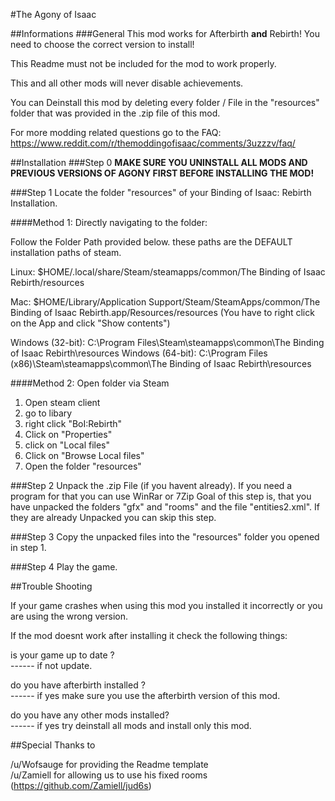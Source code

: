 

#The Agony of Isaac

                                                                                                                                                                                                                             

##Informations
###General
This mod works for Afterbirth __and__ Rebirth! You need to choose the correct version to install!

This Readme must not be included for the mod to work properly.

This and all other mods will never disable achievements.

You can Deinstall this mod by deleting every folder / File in the "resources" folder that was provided in the .zip file of this mod.


For more modding related questions go to the FAQ: 
https://www.reddit.com/r/themoddingofisaac/comments/3uzzzv/faq/

##Installation
###Step 0
__MAKE SURE YOU UNINSTALL ALL MODS AND PREVIOUS VERSIONS OF AGONY FIRST BEFORE INSTALLING THE MOD!__

###Step 1
Locate the folder "resources" of your Binding of Isaac: Rebirth  Installation.



####Method 1: Directly navigating to the folder: 

Follow the Folder Path provided below. these paths are the DEFAULT installation paths of steam.

Linux: 
$HOME/.local/share/Steam/steamapps/common/The Binding of Isaac Rebirth/resources

Mac: 
$HOME/Library/Application Support/Steam/SteamApps/common/The Binding of Isaac Rebirth.app/Resources/resources 
(You have to right click on the App and click "Show contents")

Windows (32-bit): 
C:\Program Files\Steam\steamapps\common\The Binding of Isaac Rebirth\resources
Windows (64-bit): 
C:\Program Files (x86)\Steam\steamapps\common\The Binding of Isaac Rebirth\resources


####Method 2: Open folder via Steam

1. Open steam client
2. go to libary
3. right click "BoI:Rebirth"
4. Click on "Properties"
5. click on "Local files"
6. Click on "Browse Local files"
7. Open the folder "resources"



###Step 2
Unpack the .zip File (if you havent already). If you need a program for that you can use WinRar or 7Zip
Goal of this step is, that you have unpacked the folders "gfx" and "rooms" and the file "entities2.xml".
If they are already Unpacked you can skip this step.


###Step 3
Copy the unpacked files into the "resources" folder you opened in step 1. 


###Step 4
Play the game.



##Trouble Shooting

If your game crashes when using this mod you installed it incorrectly or you are using the wrong version.


If the mod doesnt work after installing it check the following things:

is your game up to date ?   
------ if not update.  

do you have afterbirth installed ?  
------ if yes make sure you use the afterbirth version of this mod.  

do you have any other mods installed?  
------ if yes try deinstall all mods and install only this mod.  


##Special Thanks to

/u/Wofsauge for providing the Readme template   
/u/Zamiell for allowing us to use his fixed rooms (https://github.com/Zamiell/jud6s)   







